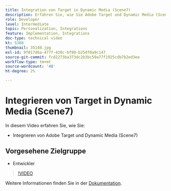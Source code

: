 ```yaml
---
title: Integration von Target in Dynamic Media (Scene7)
description: Erfahren Sie, wie Sie Adobe Target und Dynamic Media (Scene7) integrieren.
role: Developer
level: Intermediate
topic: Personalization, Integrations
feature: Implementation, Integrations
doc-type: technical video
kt: 5388
thumbnail: 35148.jpg
exl-id: 9f017d6a-477f-420c-bf90-b25df0a9c147
source-git-commit: fcd2273ba373dc2b3bc59a77f1925cdb7b2ed3ee
workflow-type: tm+mt
source-wordcount: '48'
ht-degree: 2%

---
```


# Integrieren von Target in Dynamic Media (Scene7)

In diesem Video erfahren Sie, wie Sie:

* Integrieren von Adobe Target und Dynamic Media (Scene7)

## Vorgesehene Zielgruppe

* Entwickler

>[!VIDEO](https://video.tv.adobe.com/v/35148/?quality=12)

Weitere Informationen finden Sie in der [Dokumentation](https://experienceleague.adobe.com/docs/target/using/administer/scene7-settings.html?lang=de).
